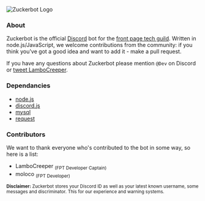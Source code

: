 ![Zuckerbot Logo](http://lambocreeper.uk/media/zuck_header.png)

### About
Zuckerbot is the official [Discord](https://discordapp.com) bot for the [front page tech guild](http://discord.gg/fpt). Written in node.js/JavaScript, we welcome contributions from the community: if you think you've got a good idea and want to add it - make a pull request.

If you have any questions about Zuckerbot please mention `@Dev` on Discord or [tweet LamboCreeper](https://twitter.com/LamboCreeper).

### Dependancies
- [node.js](http://nodejs.org)
- [discord.js](https://www.npmjs.com/package/discord.js)
- [mysql](https://www.npmjs.com/package/mysql)
- [request](https://www.npmjs.com/package/request)

### Contributors
We want to thank everyone who's contributed to the bot in some way, so here is a list:
- LamboCreeper <sub>(FPT Developer Captain)</sub>
- moloco <sub>(FPT Developer)</sub>





<sub>**Disclaimer:** Zuckerbot stores your Discord ID as well as your latest known username, some messages and discriminator. This for our experience and warning systems.</sub>
